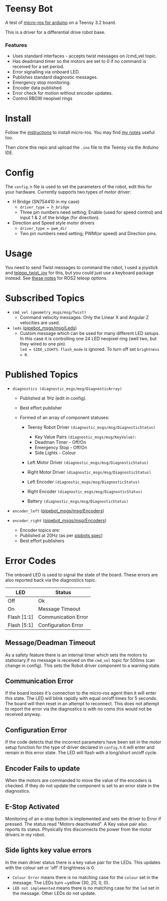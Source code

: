 # Teensy Bot
A test of [micro-ros for arduino](https://github.com/micro_ros_ardino) on a Teensy 3.2 board.

This is a driver for a differential drive robot base.

### Features
- Uses standard interfaces - accepts twist messages on /cmd_vel topic.
- Has deadmand timer so the motors are set to 0 if no command is received for a set period.
- Error signalling via onboard LED.
- Publishes standard diagnostic messages.
- Emergency stop monitoring.
- Encoder data published.
- Error check for motion without encoder updates.
- Control RBGW neopixel rings

# Install
Follow the [instructions](https://github.com/micro-ROS/micro_ros_arduino/blob/foxy/README.md) to install micro-ros.
You may find [my notes](https://n-fry.gitbook.io/ros2-notes/package-tests/micro-ros-for-arduino-ide) useful too.

Then clone this repo and upload the `.ino` file to the Teensy via the Arduino IDE.

# Config
The `config.h` file is used to set the parameters of the robot, edit this for your hardware.
Currently supports two types of motor driver:
- H Bridge (SN754410 in my case)
	- `driver_type = h_bridge`
	- Three pin numbers need setting; Enable (used for speed control) and input 1 & 2 of the bridge (for direction).
- Direction and Speed style motor drivers
	- `driver_type = pwm_dir`
	- Two pin numbers need setting; PWM(or speed) and Direction pins.

# Usage
You need to send Twist messages to command the robot, I used a joystick and [teleop_twist_joy](https://github.com/ros2/teleop_twist_joy/tree/foxy) for this, but you could just use a keyboard package instead. See [these notes](https://n-fry.gitbook.io/ros2-notes/package-tests/teleop) for ROS2 teleop options.

# Subscribed Topics
- `cmd_vel (geometry_msgs/msg/Twist)`
	- Command velocity messages. Only the Linear X and Angular Z velocities are used.
- `leds` ([pipebot_msgs/msg/Leds](https://github.com/pipebots/pipebot-msgs/blob/main/msg/Leds.msg))
	- Custom message which can be used for many different LED setups. In this case it is controlling one 24 LED neopixel ring (well two, but they wired to one pin).  
		`led = SIDE_LIGHTS`. `flash_mode` is ignored. To turn off set `brightness = 0`.

# Published Topics
- `diagnostics (diagnostic_msgs/msg/DiagnosticArray)`
	- Published at 1Hz (edit in config).
	- Best effort publisher
	- Formed of an array of component statuses:

		- Teensy Robot Driver `(diagnostic_msgs/msg/DiagnosticStatus)`
			- Key Value Pairs `(diagnostic_msgs/msg/KeyValue)`:
			- Deadman Timer - Off/On
			- Emergency Stop - Off/On
			- Side Lights - Colour

		- Left Motor Driver `(diagnostic_msgs/msg/DiagnosticStatus)`
		- Right Motor Driver `(diagnostic_msgs/msg/DiagnosticStatus)`
		- Left Encoder `(diagnostic_msgs/msg/DiagnosticStatus)`
		- Right Encoder `(diagnostic_msgs/msg/DiagnosticStatus)`
		- Battery `(diagnostic_msgs/msg/DiagnosticStatus)`

- `encoder_left` ([pipebot_msgs/msg/Encoders](https://github.com/pipebots/pipebot-msgs/blob/main/msg/Encoders.msg))
- `encoder_right` ([pipebot_msgs/msg/Encoders](https://github.com/pipebots/pipebot-msgs/blob/main/msg/Encoders.msg))
	- Encoder topics are:
	- Published at 20Hz (as per [pipbots spec](https://github.com/pipebots/pipebot-msgs/blob/main/specifications/locomotion-specification.md))
	- Best effort publishers

# Error Codes
The onboard LED is used to signal the state of the board. These errors are also reported back via the diagnostics topic.

LED         |	Status              |
------------|---------------------|
Off         | Ok                  |
On          | Message Timeout     |
Flash [1:1] | Communication Error |
Flash [5:1] | Configuration Error |

## Message/Deadman Timeout
As a safety feature there is an internal timer which sets the motors to stationary if no message is received on the `cmd_vel` topic for 500ms (can change in config). This sets the Robot driver component to a warning state.

## Communication Error
If the board looses it's connection to the micro-ros agent then it will enter this state. The LED will blink rapidly with equal on/off times for 5 seconds. The board will then reset in an attempt to reconnect. This does not attempt to report the error via the diagnostics is with no coms this would not be received anyway.

## Configuration Error
If the code detects that the incorrect parameters have been set in the motor setup function for the type of driver declared in `config.h` it will enter and remain in this error state. The LED will flash with a long/short on/off cycle.

## Encoder Fails to update
When the motors are commanded to move the value of the encoders is checked. If they do not update the component is set to an error state in the diagnostics.

## E-Stop Activated
Monitoring of an e-stop button is implemented and sets the driver to Error if pressed. The status read "Motors deactivated". A Key value pair also reports its status. Physically this disconnects the power from the motor drivers in my robot.

## Side lights key value errors
In the main driver status there is a key value pair for the LEDs. This updates with the colour set or 'off' if brightness is 0.
- `Colour Error` means there is no matching case for the `colour` set in the message. The LEDs turn ~yellow (30, 20, 0, 0).
- `LED not implemented` means there is no matching case for the `led` set in the message. Other LEDs do not update.
